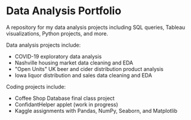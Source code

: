 # Data Analysis Portfolio
A repository for my data analysis projects including SQL queries, Tableau visualizations, Python projects, and more.

Data analysis projects include:
* COVID-19 exploratory data analysis
* Nashville housing market data cleaning and EDA
* "Open Units" UK beer and cider distribution product analysis
* Iowa liquor distribution and sales data cleaning and EDA

Coding projects include: 
* Coffee Shop Database final class project
* ConfidantHelper applet (work in progress)
* Kaggle assignments with Pandas, NumPy, Seaborn, and Matplotlib
